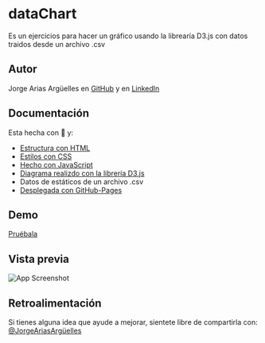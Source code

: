 
# dataChart

Es un ejercicios para hacer un gráfico usando la librearía D3.js con datos traidos desde un archivo .csv

## Autor

Jorge Arias Argüelles en [GitHub](https://github.com/jorgearguellles) y en
[LinkedIn](https://www.linkedin.com/in/jorgeariasarguelles/)

  
## Documentación

Esta hecha con :green_heart: y:

* [Estructura con HTML](https://developer.mozilla.org/es/docs/Web/HTML)
* [Estilos con CSS](https://developer.mozilla.org/es/docs/Web/CSS)
* [Hecho con JavaScript](https://developer.mozilla.org/es/docs/Web/JavaScript)
* [Diagrama realizdo con la librería D3.js](https://d3js.org)
* Datos de estáticos de un archivo .csv 
* [Desplegada con GitHub-Pages](https://aws.amazon.com)

  
## Demo

[Pruébala](https://main.d32onoc11tul47.amplifyapp.com)

  
## Vista previa

![App Screenshot](https://github.com/jorgearguellles/weatherApp/blob/main/src/img/previewPAge.png)

 
 ## Retroalimentación

Si tienes alguna idea que ayude a mejorar, sientete libre de compartirla con: [@JorgeAriasArgüelles](https://www.linkedin.com/in/jorgeariasarguelles/)

